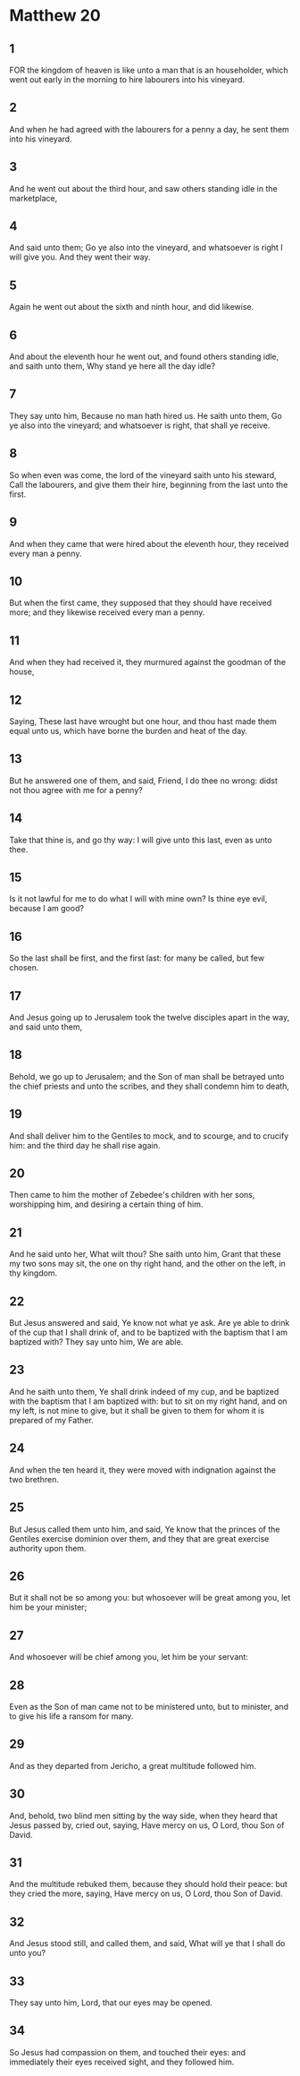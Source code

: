 # Matthew 20

## 1

FOR the kingdom of heaven is like unto a man that is an householder, which went out early in the morning to hire labourers into his vineyard.

## 2

And when he had agreed with the labourers for a penny a day, he sent them into his vineyard.

## 3

And he went out about the third hour, and saw others standing idle in the marketplace,

## 4

And said unto them; Go ye also into the vineyard, and whatsoever is right I will give you. And they went their way.

## 5

Again he went out about the sixth and ninth hour, and did likewise.

## 6

And about the eleventh hour he went out, and found others standing idle, and saith unto them, Why stand ye here all the day idle?

## 7

They say unto him, Because no man hath hired us. He saith unto them, Go ye also into the vineyard; and whatsoever is right, that shall ye receive.

## 8

So when even was come, the lord of the vineyard saith unto his steward, Call the labourers, and give them their hire, beginning from the last unto the first.

## 9

And when they came that were hired about the eleventh hour, they received every man a penny.

## 10

But when the first came, they supposed that they should have received more; and they likewise received every man a penny.

## 11

And when they had received it, they murmured against the goodman of the house,

## 12

Saying, These last have wrought but one hour, and thou hast made them equal unto us, which have borne the burden and heat of the day.

## 13

But he answered one of them, and said, Friend, I do thee no wrong: didst not thou agree with me for a penny?

## 14

Take that thine is, and go thy way: I will give unto this last, even as unto thee.

## 15

Is it not lawful for me to do what I will with mine own? Is thine eye evil, because I am good?

## 16

So the last shall be first, and the first last: for many be called, but few chosen.

## 17

And Jesus going up to Jerusalem took the twelve disciples apart in the way, and said unto them,

## 18

Behold, we go up to Jerusalem; and the Son of man shall be betrayed unto the chief priests and unto the scribes, and they shall condemn him to death,

## 19

And shall deliver him to the Gentiles to mock, and to scourge, and to crucify him: and the third day he shall rise again.

## 20

Then came to him the mother of Zebedee's children with her sons, worshipping him, and desiring a certain thing of him.

## 21

And he said unto her, What wilt thou? She saith unto him, Grant that these my two sons may sit, the one on thy right hand, and the other on the left, in thy kingdom.

## 22

But Jesus answered and said, Ye know not what ye ask. Are ye able to drink of the cup that I shall drink of, and to be baptized with the baptism that I am baptized with? They say unto him, We are able.

## 23

And he saith unto them, Ye shall drink indeed of my cup, and be baptized with the baptism that I am baptized with: but to sit on my right hand, and on my left, is not mine to give, but it shall be given to them for whom it is prepared of my Father.

## 24

And when the ten heard it, they were moved with indignation against the two brethren.

## 25

But Jesus called them unto him, and said, Ye know that the princes of the Gentiles exercise dominion over them, and they that are great exercise authority upon them.

## 26

But it shall not be so among you: but whosoever will be great among you, let him be your minister;

## 27

And whosoever will be chief among you, let him be your servant:

## 28

Even as the Son of man came not to be ministered unto, but to minister, and to give his life a ransom for many.

## 29

And as they departed from Jericho, a great multitude followed him.

## 30

And, behold, two blind men sitting by the way side, when they heard that Jesus passed by, cried out, saying, Have mercy on us, O Lord, thou Son of David.

## 31

And the multitude rebuked them, because they should hold their peace: but they cried the more, saying, Have mercy on us, O Lord, thou Son of David.

## 32

And Jesus stood still, and called them, and said, What will ye that I shall do unto you?

## 33

They say unto him, Lord, that our eyes may be opened.

## 34

So Jesus had compassion on them, and touched their eyes: and immediately their eyes received sight, and they followed him.
